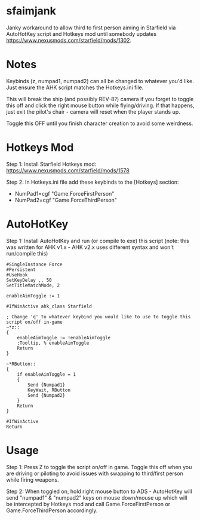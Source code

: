 # sfaimjank
Janky workaround to allow third to first person aiming in Starfield via AutoHotKey script and Hotkeys mod until somebody updates https://www.nexusmods.com/starfield/mods/1302.

# Notes
Keybinds (z, numpad1, numpad2) can all be changed to whatever you'd like. Just ensure the AHK script matches the Hotkeys.ini file.

This will break the ship (and possibly REV-8?) camera if you forget to toggle this off and click the right mouse button while flying/driving. If that happens, just exit the pilot's chair - camera will reset when the player stands up.

Toggle this OFF until you finish character creation to avoid some weirdness.

# Hotkeys Mod
Step 1: Install Starfield Hotkeys mod: https://www.nexusmods.com/starfield/mods/1578

Step 2: In Hotkeys.ini file add these keybinds to the [Hotkeys] section:
* NumPad1=cgf "Game.ForceFirstPerson"
* NumPad2=cgf "Game.ForceThirdPerson"

# AutoHotKey
Step 1: Install AutoHotKey and run (or compile to exe) this script (note: this was written for AHK v1.x - AHK v2.x uses different syntax and won't run/compile this)
```
#SingleInstance Force
#Persistent
#UseHook
SetKeyDelay ,, 50
SetTitleMatchMode, 2

enableAimToggle := 1

#IfWinActive ahk_class Starfield

; Change 'q' to whatever keybind you would like to use to toggle this script on/off in-game
~*z::
{
	enableAimToggle := !enableAimToggle
	;Tooltip, % enableAimToggle
	Return
}

~*RButton::
{
	if enableAimToggle = 1
	{
		Send {Numpad1}
		KeyWait, RButton
		Send {Numpad2}
	}
	Return
}

#IfWinActive
Return
```

# Usage
Step 1: Press Z to toggle the script on/off in game. Toggle this off when you are driving or piloting to avoid issues with swapping to third/first person while firing weapons.

Step 2: When toggled on, hold right mouse button to ADS - AutoHotKey will send "numpad1" & "numpad2" keys on mouse down/mouse up which will be intercepted by Hotkeys mod and call Game.ForceFirstPerson or Game.ForceThirdPerson accordingly.
